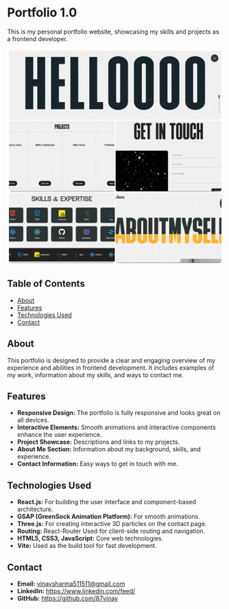 # Portfolio 1.0

This is my personal portfolio website, showcasing my skills and projects as a frontend developer.

![Website Preview](src/assets/images/websiteimg.png)

## Table of Contents
- [About](#about)
- [Features](#features)
- [Technologies Used](#technologies-used)
- [Contact](#contact)

## About
This portfolio is designed to provide a clear and engaging overview of my experience and abilities in frontend development. It includes examples of my work, information about my skills, and ways to contact me.

## Features
- **Responsive Design:** The portfolio is fully responsive and looks great on all devices.
- **Interactive Elements:** Smooth animations and interactive components enhance the user experience.
- **Project Showcase:** Descriptions and links to my projects.
- **About Me Section:** Information about my background, skills, and experience.
- **Contact Information:** Easy ways to get in touch with me.

## Technologies Used
- **React.js:** For building the user interface and component-based architecture.
- **GSAP (GreenSock Animation Platform):** For smooth animations.
- **Three.js:** For creating interactive 3D particles on the contact page.
- **Routing:** React-Router Used for client-side routing and navigation.
- **HTML5, CSS3, JavaScript:** Core web technologies.
- **Vite:** Used as the build tool for fast development.

## Contact
- **Email:** vinaysharma511511@gmail.com
- **LinkedIn:** https://www.linkedin.com/feed/
- **GitHub:** https://github.com/87vinay
